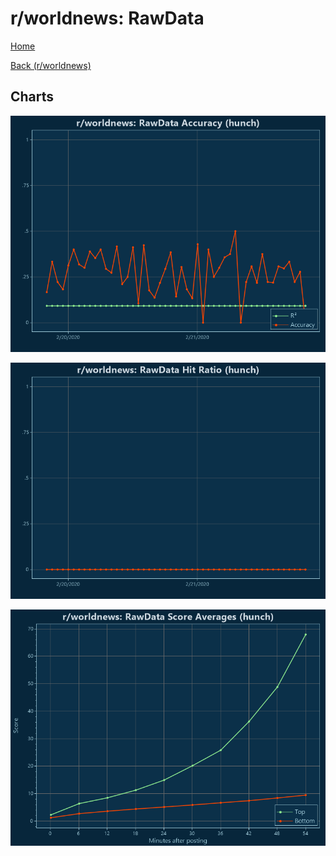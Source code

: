 # r/worldnews: RawData

[Home](../../index.md)

[Back (r/worldnews)](../hunch_worldnews.md)

## Charts

![r/worldnews R² (hunch)](../../images/models/hunch_worldnews_RawData_Accuracy.png "r/worldnews R² (hunch)")

![r/worldnews Hit Ratio (hunch)](../../images/models/hunch_worldnews_RawData_HitRatio.png "r/worldnews Hit Ratio (hunch)")

![r/worldnews Score Averages (hunch)](../../images/models/hunch_worldnews_RawData_Scores.png "r/worldnews Score Averages (hunch)")

